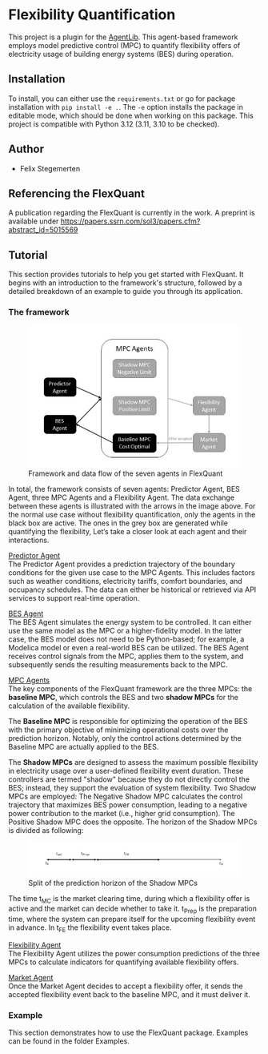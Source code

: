 # Flexibility Quantification

This project is a plugin for the [AgentLib](https://github.com/RWTH-EBC/AgentLib). This agent-based framework employs model predictive control (MPC) to quantify flexibility offers of electricity usage of building energy systems (BES) during operation.

## Installation
To install, you can either use the ``requirements.txt`` or go for package installation with ``pip install -e .``. 
The ``-e`` option installs the package in editable mode, which should be done when working on this package.
 This project is compatible with Python 3.12 (3.11, 3.10 to be checked).

## Author
- Felix Stegemerten 

## Referencing the FlexQuant
A publication regarding the FlexQuant is currently in the work. A preprint is available under https://papers.ssrn.com/sol3/papers.cfm?abstract_id=5015569

## Tutorial
This section provides tutorials to help you get started with FlexQuant. It begins with an introduction to the framework's structure, followed by a detailed breakdown of an example to guide you through its application.

### The framework

<figure>
  <img src="./docs/images/FlexQuantFramework.jpg" width="600" alt="framework">
  <figcaption>Framework and data flow of the seven agents in FlexQuant</figcaption>
</figure>


In total, the framework consists of seven agents: Predictor Agent, BES Agent, three MPC Agents and a Flexibility Agent. The data exchange between these agents is illustrated with the arrows in the image above. For the normal use case without flexibility quantification, only the agents in the black box are active. The ones in the grey box are generated while quantifying the flexibility, Let’s take a closer look at each agent and their interactions.

<ins>Predictor Agent</ins> \
The Predictor Agent provides a prediction trajectory of the boundary
conditions for the given use case to the MPC Agents. This includes factors such as weather conditions, electricity tariffs, comfort boundaries, and occupancy schedules. The data can either be historical or retrieved via API services to support real-time operation.

<ins>BES Agent</ins> \
The BES Agent simulates the energy system to be controlled. It can either use the same model as the MPC or a higher-fidelity model. In the latter case, the BES model does not need to be Python-based; for example, a Modelica model or even a real-world BES can be utilized. The BES Agent receives control signals from the MPC, applies them to the system, and subsequently sends the resulting measurements back to the MPC. 

<ins>MPC Agents</ins> \
The key components of the FlexQuant framework are the three MPCs: the **baseline MPC**, which controls the BES and two **shadow MPCs** for the calculation of the available flexibility.  

The **Baseline MPC** is responsible for optimizing the operation of the BES with the primary objective of minimizing operational costs over the prediction horizon. Notably, only the control actions determined by the Baseline MPC are actually applied to the BES.

The **Shadow MPCs** are designed to assess the maximum possible flexibility in electricity usage over a user-defined flexibility event duration. These controllers are termed "shadow" because they do not directly control the BES; instead, they support the evaluation of system flexibility. Two Shadow MPCs are employed: The Negative Shadow MPC calculates the control trajectory that maximizes BES power consumption, leading to a negative power contribution to the market (i.e., higher grid consumption).
 The Positive Shadow MPC does the opposite. The horizon of the Shadow MPCs is divided as following: 

<figure>
  <img src="./docs/images/ShadowMPCTimeSlpit.jpg" width="600" alt="framework">
  <figcaption>Split of the prediction horizon of the Shadow MPCs</figcaption>
</figure>

The time t<sub>MC</sub> is the market clearing time, during which a flexibility offer is active and the market can decide whether to take it. t<sub>Prep</sub> is the preparation time, where the system can prepare itself for the upcoming flexibility event in advance. In t<sub>FE</sub> the flexibility event takes place. 

<ins>Flexibility Agent</ins> \
The Flexibility Agent utilizes the power consumption predictions of the
three MPCs to calculate indicators for quantifying available flexibility offers.

<ins>Market Agent</ins> \
Once the Market Agent decides to accept a flexibility offer, it sends the accepted flexibility event back to the baseline MPC, and it must deliver it.

### Example
This section demonstrates how to use the FlexQuant package. Examples can be found in the folder Examples. 